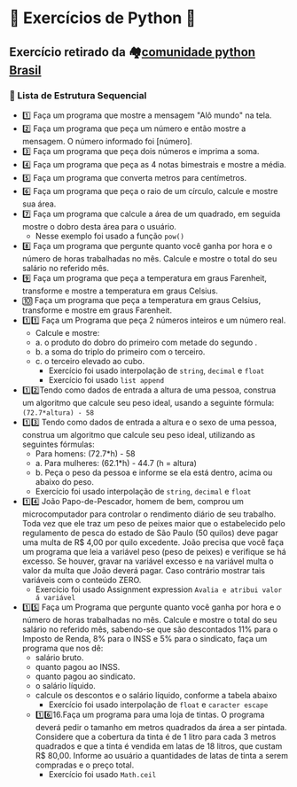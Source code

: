 # 🧠 Exercícios de Python 🐍

## Exercício retirado da 🏘️[comunidade python Brasil](https://wiki.python.org.br/EstruturaSequencial)

### 🔄 Lista de Estrutura Sequencial

- 1️⃣ Faça um programa que mostre a mensagem "Alô mundo" na tela.
- 2️⃣ Faça um programa que peça um número e então mostre a mensagem. O número informado foi [número].
- 3️⃣ Faça um programa que peça dois números e imprima a soma.
- 4️⃣ Faça um programa que peça as 4 notas bimestrais e mostre a média.
- 5️⃣ Faça um programa que converta metros para centímetros.
- 6️⃣ Faça um programa que peça o raio de um círculo, calcule e mostre
sua área.
- 7️⃣ Faça um programa que calcule a área de um quadrado, em seguida
mostre o dobro desta área para o usuário.
  - Nesse exemplo foi usado a função `pow()`
- 8️⃣ Faça um programa que pergunte quanto você ganha por hora e o número de horas trabalhadas no mês. Calcule e  mostre o total do seu salário no referido mês.
- 9️⃣ Faça um programa que peça a temperatura em graus Farenheit, transforme e mostre a temperatura em graus Celsius.
- 🔟 Faça um programa que peça a temperatura em graus Celsius, transforme e mostre em graus Farenheit.
- 1️⃣1️⃣ Faça um Programa que peça 2 números inteiros e um número real.
  - Calcule e mostre:
  - a. o produto do dobro do primeiro com metade do segundo .
  - b. a soma do triplo do primeiro com o terceiro.
  - c. o terceiro elevado ao cubo.
    - Exercício foi usado interpolação de `string`, `decimal` e `float`
    - Exercício foi usado `list append`
- 1️⃣2️⃣Tendo como dados de entrada a altura de uma pessoa, construa um algoritmo que calcule seu peso ideal, usando a seguinte fórmula:`(72.7*altura) - 58`
- 1️⃣3️⃣ Tendo como dados de entrada a altura e o sexo de uma pessoa, construa um algoritmo que calcule seu peso ideal, utilizando as seguintes fórmulas: 
  - Para homens: (72.7*h) - 58
  - a. Para mulheres: (62.1*h) - 44.7 (h = altura)
  - b. Peça o peso da pessoa e informe se ela está dentro, acima ou abaixo do peso.
  - Exercício foi usado interpolação de `string`, `decimal` e `float`
- 1️⃣4️⃣ João Papo-de-Pescador, homem de bem, comprou um microcomputador para controlar o rendimento diário de seu trabalho. Toda vez que ele traz um peso de peixes maior que o estabelecido pelo regulamento de pesca do estado de São Paulo (50 quilos) deve
pagar uma multa de R$ 4,00 por quilo excedente. João precisa que você faça um programa que leia a variável peso (peso de peixes) e verifique se há excesso. Se houver, gravar na variável excesso e na variável multa o valor da multa que João deverá pagar. Caso contrário mostrar tais variáveis com o conteúdo ZERO.
  - Exercício foi usado Assignment expression `Avalia e atribui valor á variável`
- 1️⃣5️⃣ Faça um Programa que pergunte quanto você ganha por hora e o número de horas trabalhadas no mês. Calcule e mostre o total do seu salário no referido mês, sabendo-se que são descontados 11% para o Imposto de Renda, 8% para o INSS e 5% para o sindicato, faça um programa que nos dê:
  - salário bruto.
  - quanto pagou ao INSS.
  - quanto pagou ao sindicato.
  - o salário líquido.
  - calcule os descontos e o salário líquido, conforme a tabela abaixo
    - Exercício foi usado interpolação de `float` e `caracter escape` 
  - 1️⃣6️⃣16.Faça um programa para uma loja de tintas. O programa deverá pedir o
tamanho em metros quadrados da área a ser pintada. Considere que a cobertura da tinta é de 1 litro para cada 3 metros quadrados e que a tinta é vendida em latas de 18 litros, que custam R$ 80,00. Informe ao usuário a quantidades de latas de tinta a serem compradas e o preço total.
    - Exercício foi usado `Math.ceil`